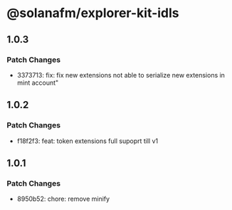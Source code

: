 # @solanafm/explorer-kit-idls

## 1.0.3

### Patch Changes

- 3373713: fix: fix new extensions not able to serialize new extensions in mint account"

## 1.0.2

### Patch Changes

- f18f2f3: feat: token extensions full supoprt till v1

## 1.0.1

### Patch Changes

- 8950b52: chore: remove minify
